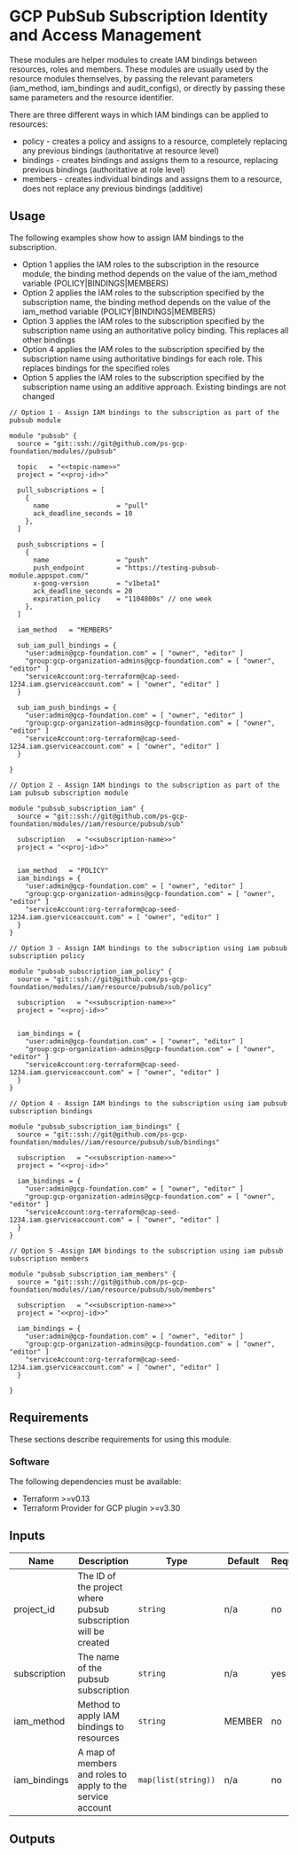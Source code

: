 # GCP PubSub Subscription Identity and Access Management

These modules are helper modules to create IAM bindings between resources, roles and members. These modules are usually used by the resource modules themselves, by passing the relevant parameters (iam_method, iam_bindings and audit_configs), or directly by passing these same parameters and the resource identifier. 

There are three different ways in which IAM bindings can be applied to resources:
* policy  - creates a policy and assigns to a resource, completely replacing any previous bindings (authoritative at resource level)
* bindings - creates bindings and assigns them to a resource, replacing previous bindings (authoritative at role level)
* members  - creates individual bindings and assigns them to a resource, does not replace any previous bindings (additive)
## Usage

The following examples show how to assign IAM bindings to the subscription.
* Option 1 applies the IAM roles to the subscription in the resource module, the binding method depends on the value of the iam_method variable (POLICY|BINDINGS|MEMBERS)
* Option 2 applies the IAM roles to the subscription specified by the subscription name, the binding method depends on the value of the iam_method variable (POLICY|BINDINGS|MEMBERS)
* Option 3 applies the IAM roles to the subscription specified by the subscription name using an authoritative policy binding. This replaces all other bindings
* Option 4 applies the IAM roles to the subscription specified by the subscription name using authoritative bindings for each role. This replaces bindings for the specified roles
* Option 5 applies the IAM roles to the subscription specified by the subscription name using an additive approach. Existing bindings are not changed  


```hcl
// Option 1 - Assign IAM bindings to the subscription as part of the pubsub module

module "pubsub" {
  source = "git::ssh://git@github.com/ps-gcp-foundation/modules//pubsub"

  topic   = "<<topic-name>>"
  project = "<<proj-id>>"

  pull_subscriptions = [
    {
      name                 = "pull"
      ack_deadline_seconds = 10
    },
  ]

  push_subscriptions = [
    {
      name                 = "push"
      push_endpoint        = "https://testing-pubsub-module.appspot.com/"
      x-goog-version       = "v1beta1"
      ack_deadline_seconds = 20
      expiration_policy    = "1104800s" // one week
    },
  ]

  iam_method   = "MEMBERS"

  sub_iam_pull_bindings = {
    "user:admin@gcp-foundation.com" = [ "owner", "editor" ]
    "group:gcp-organization-admins@gcp-foundation.com" = [ "owner", "editor" ]
    "serviceAccount:org-terraform@cap-seed-1234.iam.gserviceaccount.com" = [ "owner", "editor" ]
  }

  sub_iam_push_bindings = {
    "user:admin@gcp-foundation.com" = [ "owner", "editor" ]
    "group:gcp-organization-admins@gcp-foundation.com" = [ "owner", "editor" ]
    "serviceAccount:org-terraform@cap-seed-1234.iam.gserviceaccount.com" = [ "owner", "editor" ]
  }

}

// Option 2 - Assign IAM bindings to the subscription as part of the iam pubsub subscription module

module "pubsub_subscription_iam" {
  source = "git::ssh://git@github.com/ps-gcp-foundation/modules//iam/resource/pubsub/sub"

  subscription   = "<<subscription-name>>"
  project = "<<proj-id>>"


  iam_method   = "POLICY"
  iam_bindings = {
    "user:admin@gcp-foundation.com" = [ "owner", "editor" ]
    "group:gcp-organization-admins@gcp-foundation.com" = [ "owner", "editor" ]
    "serviceAccount:org-terraform@cap-seed-1234.iam.gserviceaccount.com" = [ "owner", "editor" ]
  }
}

// Option 3 - Assign IAM bindings to the subscription using iam pubsub subscription policy

module "pubsub_subscription_iam_policy" {
  source = "git::ssh://git@github.com/ps-gcp-foundation/modules//iam/resource/pubsub/sub/policy"

  subscription   = "<<subscription-name>>"
  project = "<<proj-id>>"


  iam_bindings = {
    "user:admin@gcp-foundation.com" = [ "owner", "editor" ]
    "group:gcp-organization-admins@gcp-foundation.com" = [ "owner", "editor" ]
    "serviceAccount:org-terraform@cap-seed-1234.iam.gserviceaccount.com" = [ "owner", "editor" ]
  }
}

// Option 4 - Assign IAM bindings to the subscription using iam pubsub subscription bindings

module "pubsub_subscription_iam_bindings" {
  source = "git::ssh://git@github.com/ps-gcp-foundation/modules//iam/resource/pubsub/sub/bindings"

  subscription   = "<<subscription-name>>"
  project = "<<proj-id>>"

  iam_bindings = {
    "user:admin@gcp-foundation.com" = [ "owner", "editor" ]
    "group:gcp-organization-admins@gcp-foundation.com" = [ "owner", "editor" ]
    "serviceAccount:org-terraform@cap-seed-1234.iam.gserviceaccount.com" = [ "owner", "editor" ]
  }
}

// Option 5 -Assign IAM bindings to the subscription using iam pubsub subscription members

module "pubsub_subscription_iam_members" {
  source = "git::ssh://git@github.com/ps-gcp-foundation/modules//iam/resource/pubsub/sub/members"

  subscription   = "<<subscription-name>>"
  project = "<<proj-id>>"

  iam_bindings = {
    "user:admin@gcp-foundation.com" = [ "owner", "editor" ]
    "group:gcp-organization-admins@gcp-foundation.com" = [ "owner", "editor" ]
    "serviceAccount:org-terraform@cap-seed-1234.iam.gserviceaccount.com" = [ "owner", "editor" ]
  }

}
```
## Requirements

These sections describe requirements for using this module.

### Software

The following dependencies must be available:

- Terraform >=v0.13
- Terraform Provider for GCP plugin >=v3.30

## Inputs

| Name          | Description                                                        | Type                 | Default | Required |
|---------------|--------------------------------------------------------------------|----------------------|---------|----------|
| project_id    | The ID of the project where pubsub subscription will be created    | `string`             | n/a     | no       |
| subscription  | The name of the pubsub subscription                                | `string`             | n/a     | yes      |
| iam_method    | Method to apply IAM bindings to resources                          | `string`             | MEMBER  | no       |
| iam_bindings  | A map of members and roles to apply to the service account         | `map(list(string))`  | n/a     | no       |

## Outputs

